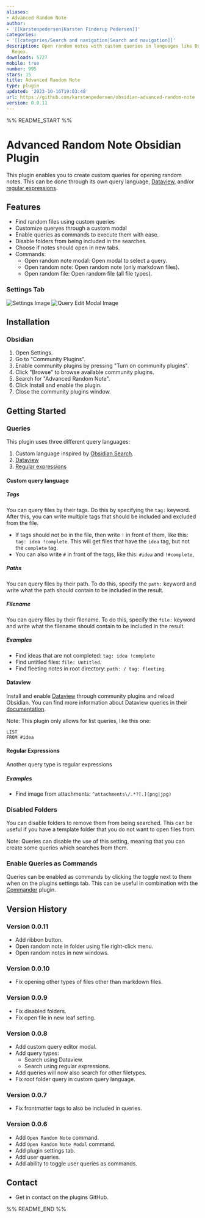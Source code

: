 ```yaml
---
aliases:
- Advanced Random Note
author:
- '[[karstenpedersen|Karsten Finderup Pedersen]]'
categories:
- '[[categories/Search and navigation|Search and navigation]]'
description: Open random notes with custom queries in languages like Dataview and
  Regex.
downloads: 5727
mobile: true
number: 995
stars: 15
title: Advanced Random Note
type: plugin
updated: '2023-10-16T19:03:48'
url: https://github.com/karstenpedersen/obsidian-advanced-random-note
version: 0.0.11
---
```


%% README_START %%

# Advanced Random Note Obsidian Plugin

This plugin enables you to create custom queries for opening random notes. This can be done through its own query language, [Dataview](https://github.com/blacksmithgu/obsidian-dataview), and/or [regular expressions](https://developer.mozilla.org/en-US/docs/Web/JavaScript/Guide/Regular_Expressions).

## Features

-   Find random files using custom queries
-   Customize queryes through a custom modal
-   Enable queries as commands to execute them with ease.
-   Disable folders from being included in the searches.
-   Choose if notes should open in new tabs.
-   Commands:
    -   Open random note modal: Open modal to select a query.
    -   Open random note: Open random note (only markdown files).
    -   Open random file: Open random file (all file types).

### Settings Tab

![Settings Image](https://raw.githubusercontent.com/karstenpedersen/obsidian-advanced-random-note/master/images/settings-screenshot.png)
![Query Edit Modal Image](https://raw.githubusercontent.com/karstenpedersen/obsidian-advanced-random-note/master/images/query-edit-modal-screenshot.png)

## Installation

### Obsidian

1.  Open Settings.
2.  Go to "Community Plugins".
3.  Enable community plugins by pressing "Turn on community plugins".
4.  Click "Browse" to browse available community plugins.
5.  Search for "Advanced Random Note".
6.  Click Install and enable the plugin.
7.  Close the community plugins window.

## Getting Started

### Queries

This plugin uses three different query languages:

1. Custom language inspired by [Obsidian Search](https://help.obsidian.md/Plugins/Search).
2. [Dataview](https://github.com/blacksmithgu/obsidian-dataview)
3. [Regular expressions](https://developer.mozilla.org/en-US/docs/Web/JavaScript/Guide/Regular_Expressions)

#### Custom query language

##### Tags

You can query files by their tags. Do this by specifying the `tag:` keyword. After this, you can write multiple tags that should be included and excluded from the file.

-   If tags should not be in the file, then write `!` in front of them, like this: `tag: idea !complete`. This will get files that have the `idea` tag, but not the `complete` tag.
-   You can also write `#` in front of the tags, like this: `#idea` and `!#complete`,

##### Paths

You can query files by their path. To do this, specify the `path:` keyword and write what the path should contain to be included in the result.

##### Filename

You can query files by their filename. To do this, specify the `file:` keyword and write what the filename should contain to be included in the result.

##### Examples

-   Find ideas that are not completed: `tag: idea !complete`
-   Find untitled files: `file: Untitled`.
-   Find fleeting notes in root directory: `path: / tag: fleeting`.

#### Dataview

Install and enable [Dataview](https://github.com/blacksmithgu/obsidian-dataview) through community plugins and reload Obsidian. You can find more information about Dataview queries in their [documentation](https://blacksmithgu.github.io/obsidian-dataview/queries/structure/).

Note: This plugin only allows for list queries, like this one:

```
LIST
FROM #idea
```

#### Regular Expressions

Another query type is regular expressions

##### Examples

-   Find image from attachments: `^attachments\/.*?[.](png|jpg)`

### Disabled Folders

You can disable folders to remove them from being searched. This can be useful if you have a template folder that you do not want to open files from.

Note: Queries can disable the use of this setting, meaning that you can create some queries which searches from them.

### Enable Queries as Commands

Queries can be enabled as commands by clicking the toggle next to them when on the plugins settings tab. This can be useful in combination with the [Commander](https://github.com/phibr0/obsidian-commander) plugin.

## Version History

### Version 0.0.11

-	Add ribbon button.
-	Open random note in folder using file right-click menu.
-	Open random notes in new windows.

### Version 0.0.10

- 	Fix opening other types of files other than markdown files.

### Version 0.0.9

-   Fix disabled folders.
-   Fix open file in new leaf setting.

### Version 0.0.8

-   Add custom query editor modal.
-   Add query types:
    -   Search using Dataview.
    -   Search using regular expressions.
-   Add queries will now also search for other filetypes.
-   Fix root folder query in custom query language.

### Version 0.0.7

-   Fix frontmatter tags to also be included in queries.

### Version 0.0.6

-   Add `Open Random Note` command.
-   Add `Open Random Note Modal` command.
-   Add plugin settings tab.
-   Add user queries.
-   Add ability to toggle user queries as commands.

## Contact

-   Get in contact on the plugins GitHub.


%% README_END %%